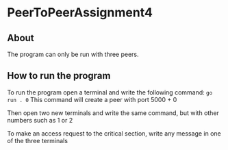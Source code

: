 # PeerToPeerAssignment4
## About
The program can only be run with three peers.

## How to run the program
To run the program open a terminal and write the following command: 
`go run . 0`
This command will create a peer with port 5000 + 0

Then open two new terminals and write the same command, but with other numbers such as 1 or 2

To make an access request to the critical section, write any message in one of the three terminals
